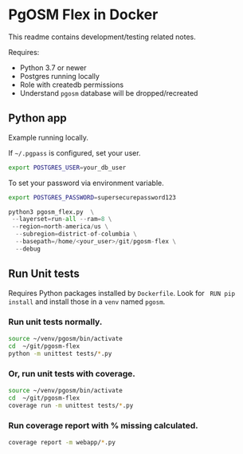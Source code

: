 # PgOSM Flex in Docker

This readme contains development/testing related notes.

Requires:

* Python 3.7 or newer
* Postgres running locally
* Role with createdb permissions
* Understand `pgosm` database will be dropped/recreated


## Python app

Example running locally.

If `~/.pgpass` is configured, set your user.

```bash
export POSTGRES_USER=your_db_user
```

To set your password via environment variable.

```bash
export POSTGRES_PASSWORD=supersecurepassword123
```



```python
python3 pgosm_flex.py  \
 --layerset=run-all --ram=8 \
 --region=north-america/us \
  --subregion=district-of-columbia \
  --basepath=/home/<your_user>/git/pgosm-flex \
  --debug
```


## Run Unit tests

Requires Python packages installed by `Dockerfile`. Look for `
RUN pip install` and install those in a `venv` named `pgosm`.

### Run unit tests normally.

```bash
source ~/venv/pgosm/bin/activate
cd  ~/git/pgosm-flex
python -m unittest tests/*.py
```

### Or, run unit tests with coverage.

```bash
source ~/venv/pgosm/bin/activate
cd  ~/git/pgosm-flex
coverage run -m unittest tests/*.py
```

### Run coverage report with % missing calculated.


```bash
coverage report -m webapp/*.py
```
